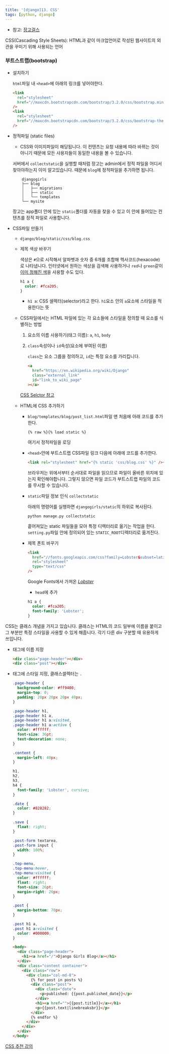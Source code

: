 ```yaml
---
title: '[django]13. CSS'
tags: [python, django]
---
```


- 참고: [장고걸스](https://tutorial.djangogirls.org/ko/css/)

CSS(Cascading Style Sheets): HTML과 같이 마크업언어로 작성된 웹사이트의 외관을 꾸미기 위해 사용되는 언어

### 부트스트랩(bootstrap)

- 설치하기

  `html`파일 내 `<head>`에 아래의 링크를 넣어야한다.

  ```html
  <link
    rel="stylesheet"
    href="//maxcdn.bootstrapcdn.com/bootstrap/3.2.0/css/bootstrap.min.css"
  />
  <link
    rel="stylesheet"
    href="//maxcdn.bootstrapcdn.com/bootstrap/3.2.0/css/bootstrap-theme.min.css"
  />
  ```

- 정적파일 (static files)

  - CSS와 이미지파일이 해당됩니다. 이 컨텐츠는 요청 내용에 따라 바뀌는 것이 아니기 때문에 모든 사용자들이 동일한 내용을 볼 수 있습니다.

  서버에서 `collectstatic`을 실행할 때처럼 장고는 admin에서 정적 파일을 어디서 찾아야하는지 이미 알고있습니다. 때문에 `blog`에 정적파일을 추가하면 됩니다.

  ```
      djangogirls
      ├── blog
      │   ├── migrations
      │   ├── static
      │   └── templates
      └── mysite
  ```

  장고는 app폴더 안에 있는 `static`폴더를 자동을 찾을 수 있고 이 안에 들어있는 컨텐츠를 정적 파일로 사용합니다.

- CSS파일 만들기

  - `django/blog/static/css/blog.css`

  - 제목 색상 바꾸기

    색상은 `#`으로 시작해서 알파벳과 숫자 중 6개를 조합해 헥사코드(hexacode)로 나타냅니다. 인터넷에서 원하는 색상을 검색해 사용하거나 `red`나 `green`같이 [이미 정해진 색](https://www.w3schools.com/colors/colors_names.asp)을 사용할 수도 있다.

    ```css
    h1 a {
      color: #fca205;
    }
    ```

    - `h1 a`: CSS 셀렉터(selector)라고 한다. `h1`요소 안의 `a`요소에 스타일을 적용한다는 뜻

  - CSS파일에서는 HTML 파일에 있는 각 요소들에 스타일을 정의할 때 요소를 식별하는 방법

    1. 요소의 이름 사용하기(태그 이름): `a`, `h1`, `body`

    2. `class`속성이나 `id`속성(요소에 부여된 이름)

       `class`는 요소 그룹을 정의하고, `id`는 특정 요소를 가리킵니다.

       ```html
       <a
         href="https://en.wikipedia.org/wiki/Django"
         class="external_link"
         id="link_to_wiki_page"
       ></a>
       ```

    [CSS Selctor 참고](https://www.w3schools.com/cssref/css_selectors.asp)

  - HTML에 CSS 추가하기

    - `blog/templates/blog/post_list.html`파일 맨 처음에 아래 코드를 추가한다.

      ```
      {% raw %}{% load static %}
      ```

      여기서 정적파일을 로딩

    - `<head>`안에 부트스트랩 CSS파일 링크 다음에 아래에 코드를 추가한다.

      ```html
      <link rel="stylesheet" href="{% static 'css/blog.css' %}" />{% endraw %}
      ```

      브라우저는 위에서부터 순서대로 파일을 읽으므로 파일이 올바른 위치에 있는지 확인해야합니다. 그렇지 않으면 파일 코드가 부트스트랩 파일의 코드를 무시할 수 있습니다.

    - `static`파일 정보 인식 `collectstatic`

      아래의 명령어를 실행하면 `djangogirls/static`의 하위로 복사된다.

      ```
      python manage.py collectstatic
      ```

      흩어져있는 static 파일들을 모아 특정 디렉터리로 옮기는 작업을 한다. `setting.py`파일 안에 정의되어 있는 `STATIC_ROOT`디렉터리로 옮겨진다.

    - 제목 폰트 바꾸기

      ```html
      <link
        href="//fonts.googleapis.com/css?family=Lobster&subset=latin,latin-ext"
        rel="stylesheet"
        type="text/css"
      />
      ```

      Google Fonts에서 가져온 [_Lobster_ ](https://fonts.google.com/specimen/Lobster?query=lob&sidebar.open=true&selection.family=Roboto)

      - `head`에 추가

      ```css
      h1 a {
        color: #fca205;
        font-family: 'Lobster';
      }
      ```

CSS는 클래스 개념을 가지고 있습니다. 클래스는 HTML의 코드 일부에 이름을 붙이고 그 부분만 특정 스타일을 사용할 수 있게 해줍니다. 각기 다른 div 구분할 때 유용하게 쓰입니다.

- 태그에 이름 지정

  ```html
  <div class="page-header"></div>
  <div class="post"></div>
  ```

- 태그에 스타일 지정, 클래스셀렉터는 `.`

  ```css
  .page-header {
    background-color: #ff9400;
    margin-top: 0;
    padding: 20px 20px 20px 40px;
  }

  .page-header h1,
  .page-header h1 a,
  .page-header h1 a:visited,
  .page-header h1 a:active {
    color: #ffffff;
    font-size: 36pt;
    text-decoration: none;
  }

  .content {
    margin-left: 40px;
  }

  h1,
  h2,
  h3,
  h4 {
    font-family: 'Lobster', cursive;
  }

  .date {
    color: #828282;
  }

  .save {
    float: right;
  }

  .post-form textarea,
  .post-form input {
    width: 100%;
  }

  .top-menu,
  .top-menu:hover,
  .top-menu:visited {
    color: #ffffff;
    float: right;
    font-size: 26pt;
    margin-right: 20px;
  }

  .post {
    margin-bottom: 70px;
  }

  .post h1 a,
  .post h1 a:visited {
    color: #000000;
  }
  ```

  ```html
  <body>
    <div class="page-header">
      <h1><a href="/">Django Girls Blog</a></h1>
    </div>
    <div class="content container">
      <div class="row">
        <div class="col-md-8">
          {% for post in posts %}
          <div class="post">
            <div class="date">
              <p>published: {{post.published_date}}</p>
            </div>
            <h1><a href="">{{post.title}}</a></h1>
            <p>{{post.text|linebreaksbr}}</p>
          </div>
          {% endfor %}
        </div>
      </div>
    </div>
  </body>
  ```

[CSS 추천 강의](https://www.codecademy.com/catalog/all)
